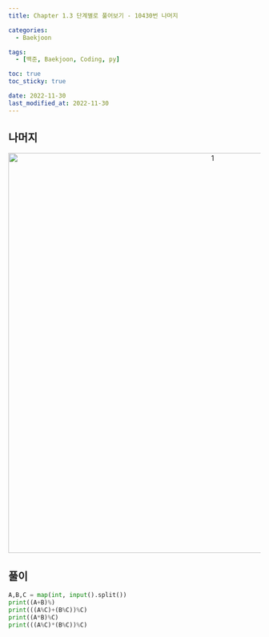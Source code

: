 ```yaml
---
title: Chapter 1.3 단계별로 풀어보기 - 10430번 나머지

categories: 
  - Baekjoon

tags:
  - [백준, Baekjoon, Coding, py]

toc: true
toc_sticky: true

date: 2022-11-30
last_modified_at: 2022-11-30
---
```

## 나머지

<p align="center">
<img width="800" alt="1" src="https://user-images.githubusercontent.com/111734605/204690546-f4fb8e81-83d6-403a-ad2e-971e2fc2930a.png">
</p>

## 풀이
```python
A,B,C = map(int, input().split())
print((A+B)%)
print(((A%C)+(B%C))%C)
print((A*B)%C)
print(((A%C)*(B%C))%C)
```


